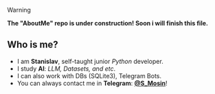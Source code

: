> [!WARNING]
> **The "AboutMe" repo is under construction! Soon i will finish this file.**

## Who is me?
- I am **Stanislav**, self-taught junior _Python_ developer.
- I study **AI**: _LLM, Datasets, and etc_.
- I can also work with DBs (SQLite3), Telegram Bots.
- You can always contact me in **Telegram**: **[@S_Mosin](t.me/S_Mosin)**!